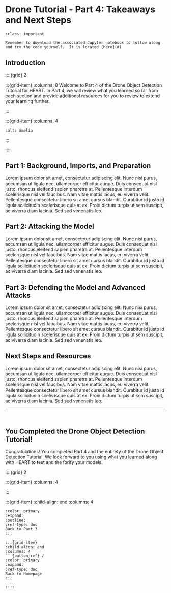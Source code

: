 Drone Tutorial - Part 4: Takeaways and Next Steps
============

```{admonition} Reminder: Download Notebook
:class: important

Remember to download the associated Jupyter notebook to follow along and try the code yourself.  It is located [here](#)
``` 

## Introduction

::::{grid} 2

:::{grid-item}
:columns: 8
Welcome to Part 4 of the Drone Object Detection Tutorial for HEART.  In Part 4, we will review what you learned so far from each section and provide additional resources for you to review to extend your learning further.

:::

:::{grid-item}
:columns: 4

```{image} /_static/tutorial-drone/amelia.jpg
:alt: Amelia
```

:::

::::


## Part 1:  Background, Imports, and Preparation

 Lorem ipsum dolor sit amet, consectetur adipiscing elit. Nunc nisi purus, accumsan ut ligula nec, ullamcorper efficitur augue. Duis consequat nisl justo, rhoncus eleifend sapien pharetra at. Pellentesque interdum scelerisque nisl vel faucibus. Nam vitae mattis lacus, eu viverra velit. Pellentesque consectetur libero sit amet cursus blandit. Curabitur id justo id ligula sollicitudin scelerisque quis at ex. Proin dictum turpis ut sem suscipit, ac viverra diam lacinia. Sed sed venenatis leo. 

## Part 2: Attacking the Model

 Lorem ipsum dolor sit amet, consectetur adipiscing elit. Nunc nisi purus, accumsan ut ligula nec, ullamcorper efficitur augue. Duis consequat nisl justo, rhoncus eleifend sapien pharetra at. Pellentesque interdum scelerisque nisl vel faucibus. Nam vitae mattis lacus, eu viverra velit. Pellentesque consectetur libero sit amet cursus blandit. Curabitur id justo id ligula sollicitudin scelerisque quis at ex. Proin dictum turpis ut sem suscipit, ac viverra diam lacinia. Sed sed venenatis leo. 

## Part 3: Defending the Model and Advanced Attacks

 Lorem ipsum dolor sit amet, consectetur adipiscing elit. Nunc nisi purus, accumsan ut ligula nec, ullamcorper efficitur augue. Duis consequat nisl justo, rhoncus eleifend sapien pharetra at. Pellentesque interdum scelerisque nisl vel faucibus. Nam vitae mattis lacus, eu viverra velit. Pellentesque consectetur libero sit amet cursus blandit. Curabitur id justo id ligula sollicitudin scelerisque quis at ex. Proin dictum turpis ut sem suscipit, ac viverra diam lacinia. Sed sed venenatis leo. 

## Next Steps and Resources

 Lorem ipsum dolor sit amet, consectetur adipiscing elit. Nunc nisi purus, accumsan ut ligula nec, ullamcorper efficitur augue. Duis consequat nisl justo, rhoncus eleifend sapien pharetra at. Pellentesque interdum scelerisque nisl vel faucibus. Nam vitae mattis lacus, eu viverra velit. Pellentesque consectetur libero sit amet cursus blandit. Curabitur id justo id ligula sollicitudin scelerisque quis at ex. Proin dictum turpis ut sem suscipit, ac viverra diam lacinia. Sed sed venenatis leo. 

<hr style="margin-bottom:60px;">

## You Completed the Drone Object Detection Tutorial!

Congratulations!  You completed Part 4 and the entirety of the Drone Object Detection Tutorial.  We look forward to you using what you learned along with HEART to test and the forify your models.

::::{grid} 2

:::{grid-item}
:columns: 4

:::

:::{grid-item}
:child-align: end
:columns: 4
```{button-ref} drone_tutorial-3
:color: primary
:expand:
:outline:
:ref-type: doc
Back to Part 3
:::

:::{grid-item}
:child-align: end
:columns: 4
```{button-ref} /
:color: primary
:expand:
:ref-type: doc
Back to Homepage
:::

::::